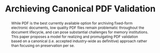 ---
abstract: 'While PDF is the best currently available option for archiving fixed-form
  electronic documents, low quality PDF files remain problematic throughout the document
  lifecycle, and can pose substantial challenges for memory institutions.


  This paper proposes a model for realizing and promulgating PDF validation based
  on a canonical (i.e. accepted industry-wide as definitive) approach rather than
  focusing on preservation per se.  '
creators:
- Johnson, Duff
date: null
document_url: https://services.phaidra.univie.ac.at/api/object/o:378070/download
grand_parent: iPRES
institutions: []
keywords:
- pdf
- pdf/a
- software
- validation
- standard
- canonical
- adoption
landing_page_url: https://phaidra.univie.ac.at/o:378070
language: eng
layout: publication
license: CC BY-NC-SA 3.0 AT
notes_url: null
parent: iPRES 2014
presentation_url: null
publication_type: paper
size: 231856
source_name: iPRES
title: Archieving Canonical PDF Validation
year: 2014
---